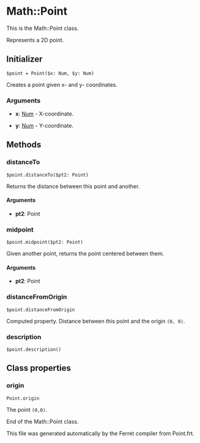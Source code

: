 # Math::Point

This is the Math::Point class.

Represents a 2D point.


## Initializer

```
$point = Point($x: Num, $y: Num)
```

Creates a point given x- and y- coordinates.


### Arguments

* __x__: [Num](/doc/std/Number.md) - X-coordinate.

* __y__: [Num](/doc/std/Number.md) - Y-coordinate.

## Methods

### distanceTo

```
$point.distanceTo($pt2: Point)
```

Returns the distance between this point and another.


#### Arguments

* __pt2__: Point  



### midpoint

```
$point.midpoint($pt2: Point)
```

Given another point, returns the point centered between them.


#### Arguments

* __pt2__: Point  



### distanceFromOrigin

```
$point.distanceFromOrigin
```

Computed property. Distance between this point and the origin `(0, 0)`.



### description

```
$point.description()
```

## Class properties

### origin

```
Point.origin
```

The point `(0,0)`.



End of the Math::Point class.

This file was generated automatically by the Ferret compiler from
Point.frt.